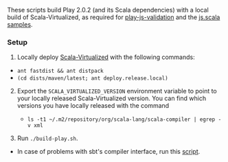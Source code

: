 These scripts build Play 2.0.2 (and its Scala dependencies) with a local
build of Scala-Virtualized, as required for
[play-js-validation](http://github.com/namin/play-js-validation)
and the [js.scala samples](http://github.com/js-scala/samples).

### Setup

1. Locally deploy [Scala-Virtualized](http://github.com/namin/scala/tree/js) with the following commands:
  * `ant fastdist && ant distpack`
  * `(cd dists/maven/latest; ant deploy.release.local)`

2. Export the `SCALA_VIRTUALIZED_VERSION` environment variable to point
   to your locally released Scala-Virtualized version. You can find
   which versions you have locally released with the command
   * `ls -t1 ~/.m2/repository/org/scala-lang/scala-compiler | egrep -v xml`

3. Run `./build-play.sh`.
  * In case of problems with sbt's compiler interface, run this [script](https://gist.github.com/1643715).

